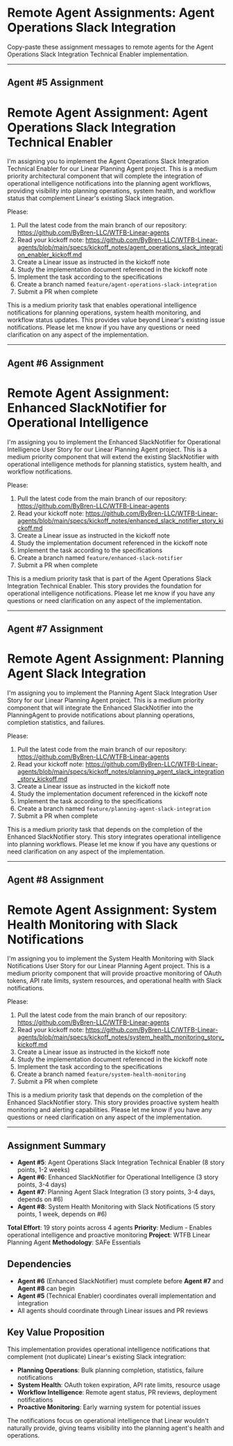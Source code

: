 # Remote Agent Assignments: Agent Operations Slack Integration

Copy-paste these assignment messages to remote agents for the Agent Operations Slack Integration Technical Enabler implementation.

---

## Agent #5 Assignment

# Remote Agent Assignment: Agent Operations Slack Integration Technical Enabler

I'm assigning you to implement the Agent Operations Slack Integration Technical Enabler for our Linear Planning Agent project. This is a medium priority architectural component that will complete the integration of operational intelligence notifications into the planning agent workflows, providing visibility into planning operations, system health, and workflow status that complement Linear's existing Slack integration.

Please:

1. Pull the latest code from the main branch of our repository: <https://github.com/ByBren-LLC/WTFB-Linear-agents>
2. Read your kickoff note: <https://github.com/ByBren-LLC/WTFB-Linear-agents/blob/main/specs/kickoff_notes/agent_operations_slack_integration_enabler_kickoff.md>
3. Create a Linear issue as instructed in the kickoff note
4. Study the implementation document referenced in the kickoff note
5. Implement the task according to the specifications
6. Create a branch named `feature/agent-operations-slack-integration`
7. Submit a PR when complete

This is a medium priority task that enables operational intelligence notifications for planning operations, system health monitoring, and workflow status updates. This provides value beyond Linear's existing issue notifications. Please let me know if you have any questions or need clarification on any aspect of the implementation.

---

## Agent #6 Assignment

# Remote Agent Assignment: Enhanced SlackNotifier for Operational Intelligence

I'm assigning you to implement the Enhanced SlackNotifier for Operational Intelligence User Story for our Linear Planning Agent project. This is a medium priority component that will extend the existing SlackNotifier with operational intelligence methods for planning statistics, system health, and workflow notifications.

Please:

1. Pull the latest code from the main branch of our repository: <https://github.com/ByBren-LLC/WTFB-Linear-agents>
2. Read your kickoff note: <https://github.com/ByBren-LLC/WTFB-Linear-agents/blob/main/specs/kickoff_notes/enhanced_slack_notifier_story_kickoff.md>
3. Create a Linear issue as instructed in the kickoff note
4. Study the implementation document referenced in the kickoff note
5. Implement the task according to the specifications
6. Create a branch named `feature/enhanced-slack-notifier`
7. Submit a PR when complete

This is a medium priority task that is part of the Agent Operations Slack Integration Technical Enabler. This story provides the foundation for operational intelligence notifications. Please let me know if you have any questions or need clarification on any aspect of the implementation.

---

## Agent #7 Assignment

# Remote Agent Assignment: Planning Agent Slack Integration

I'm assigning you to implement the Planning Agent Slack Integration User Story for our Linear Planning Agent project. This is a medium priority component that will integrate the Enhanced SlackNotifier into the PlanningAgent to provide notifications about planning operations, completion statistics, and failures.

Please:

1. Pull the latest code from the main branch of our repository: <https://github.com/ByBren-LLC/WTFB-Linear-agents>
2. Read your kickoff note: <https://github.com/ByBren-LLC/WTFB-Linear-agents/blob/main/specs/kickoff_notes/planning_agent_slack_integration_story_kickoff.md>
3. Create a Linear issue as instructed in the kickoff note
4. Study the implementation document referenced in the kickoff note
5. Implement the task according to the specifications
6. Create a branch named `feature/planning-agent-slack-integration`
7. Submit a PR when complete

This is a medium priority task that depends on the completion of the Enhanced SlackNotifier story. This story integrates operational intelligence into planning workflows. Please let me know if you have any questions or need clarification on any aspect of the implementation.

---

## Agent #8 Assignment

# Remote Agent Assignment: System Health Monitoring with Slack Notifications

I'm assigning you to implement the System Health Monitoring with Slack Notifications User Story for our Linear Planning Agent project. This is a medium priority component that will provide proactive monitoring of OAuth tokens, API rate limits, system resources, and operational health with Slack notifications.

Please:

1. Pull the latest code from the main branch of our repository: <https://github.com/ByBren-LLC/WTFB-Linear-agents>
2. Read your kickoff note: <https://github.com/ByBren-LLC/WTFB-Linear-agents/blob/main/specs/kickoff_notes/system_health_monitoring_story_kickoff.md>
3. Create a Linear issue as instructed in the kickoff note
4. Study the implementation document referenced in the kickoff note
5. Implement the task according to the specifications
6. Create a branch named `feature/system-health-monitoring`
7. Submit a PR when complete

This is a medium priority task that depends on the completion of the Enhanced SlackNotifier story. This story provides proactive system health monitoring and alerting capabilities. Please let me know if you have any questions or need clarification on any aspect of the implementation.

---

## Assignment Summary

- **Agent #5**: Agent Operations Slack Integration Technical Enabler (8 story points, 1-2 weeks)
- **Agent #6**: Enhanced SlackNotifier for Operational Intelligence (3 story points, 3-4 days)
- **Agent #7**: Planning Agent Slack Integration (3 story points, 3-4 days, depends on #6)
- **Agent #8**: System Health Monitoring with Slack Notifications (5 story points, 1 week, depends on #6)

**Total Effort**: 19 story points across 4 agents
**Priority**: Medium - Enables operational intelligence and proactive monitoring
**Project**: WTFB Linear Planning Agent
**Methodology**: SAFe Essentials

## Dependencies

- **Agent #6** (Enhanced SlackNotifier) must complete before **Agent #7** and **Agent #8** can begin
- **Agent #5** (Technical Enabler) coordinates overall implementation and integration
- All agents should coordinate through Linear issues and PR reviews

## Key Value Proposition

This implementation provides operational intelligence notifications that complement (not duplicate) Linear's existing Slack integration:

- **Planning Operations**: Bulk planning completion, statistics, failure notifications
- **System Health**: OAuth token expiration, API rate limits, resource usage
- **Workflow Intelligence**: Remote agent status, PR reviews, deployment notifications
- **Proactive Monitoring**: Early warning system for potential issues

The notifications focus on operational intelligence that Linear wouldn't naturally provide, giving teams visibility into the planning agent's health and operations.
